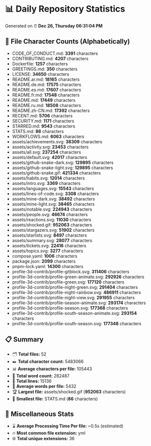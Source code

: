 # 📊 Daily Repository Statistics
Generated on ⏰ **Dec 26, Thursday 06:31:04 PM**

## 📂 File Character Counts (Alphabetically)
- CODE_OF_CONDUCT.md: **3391** characters
- CONTRIBUTING.md: **4207** characters
- Dockerfile: **1257** characters
- GREETINGS.md: **350** characters
- LICENSE: **34650** characters
- README.ar.md: **18165** characters
- README.de.md: **17575** characters
- README.es.md: **17607** characters
- README.fr.md: **17548** characters
- README.md: **17449** characters
- README.ru.md: **18508** characters
- README.zh-CN.md: **17392** characters
- RECENT.md: **5706** characters
- SECURITY.md: **1171** characters
- STARRED.md: **9543** characters
- STATS.md: **86** characters
- WORKFLOWS.md: **6063** characters
- assets/achievements.svg: **38309** characters
- assets/activity.svg: **23453** characters
- assets/all.svg: **237254** characters
- assets/default.svg: **42017** characters
- assets/github-snake-dark.svg: **129895** characters
- assets/github-snake-light.svg: **129895** characters
- assets/github-snake.gif: **421334** characters
- assets/habits.svg: **12014** characters
- assets/intro.svg: **3369** characters
- assets/languages.svg: **15543** characters
- assets/lines-of-code.svg: **3308** characters
- assets/mine-dark.svg: **38492** characters
- assets/mine-light.svg: **38465** characters
- assets/notable.svg: **224943** characters
- assets/people.svg: **46674** characters
- assets/reactions.svg: **11030** characters
- assets/shocked.gif: **952063** characters
- assets/stargazers.svg: **51902** characters
- assets/starlists.svg: **8497** characters
- assets/summary.svg: **28077** characters
- assets/tickets.svg: **22416** characters
- assets/topics.svg: **3277** characters
- compose.yaml: **1006** characters
- package.json: **2099** characters
- pnpm-lock.yaml: **14300** characters
- profile-3d-contrib/profile-gitblock.svg: **311406** characters
- profile-3d-contrib/profile-green-animate.svg: **292926** characters
- profile-3d-contrib/profile-green.svg: **177120** characters
- profile-3d-contrib/profile-night-green.svg: **291404** characters
- profile-3d-contrib/profile-night-rainbow.svg: **486911** characters
- profile-3d-contrib/profile-night-view.svg: **291955** characters
- profile-3d-contrib/profile-season-animate.svg: **293174** characters
- profile-3d-contrib/profile-season.svg: **177368** characters
- profile-3d-contrib/profile-south-season-animate.svg: **293154** characters
- profile-3d-contrib/profile-south-season.svg: **177348** characters

## 📋 Summary
- 🗂️ **Total files:** 52
- ✒️ **Total character count:** 5483066
- 📊 **Average characters per file:** 105443
- 📝 **Total word count:** 282487
- 🧾 **Total lines:** 15136
- 📐 **Average words per file:** 5432
- 🏆 **Largest file:** assets/shocked.gif (**952063** characters)
- 🥉 **Smallest file:** STATS.md (**86** characters)

## 🌟 Miscellaneous Stats
- ⌛ **Average Processing Time Per file:** ~0.5s (estimated)
- 🔥 **Most common file extension:** yml
- 🌐 **Total unique extensions:** 36
